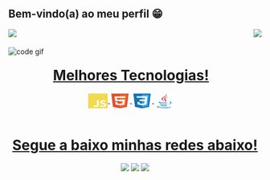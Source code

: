 ## Bem-vindo(a) ao meu perfil 😁

 <div>
   <a href="https://github.com/MatheusB0rges">
   <img height="180em" src="https://github-readme-stats.vercel.app/api?username=MatheusB0rges&show_icons=true&theme=chartreuse-dark&include_all_commits=true&count_private=true"/>
   <img align= "right" height="180em" src="https://github-readme-stats.vercel.app/api/top-langs/?username=MatheusB0rges&layout=compact&langs_count=6&theme=chartreuse-dark"/>
</div>
    
<div align="center">
<div style="display: inline_block"><br>
 <img align="left" heigth="250" alt="code gif" src="">
  <h1>Melhores Tecnologias!</h1>
  <img align="center" alt="Js" height="30" width="40" src="https://raw.githubusercontent.com/devicons/devicon/master/icons/javascript/javascript-plain.svg">
  <img align="center" alt="HTML" height="30" width="40" src="https://raw.githubusercontent.com/devicons/devicon/master/icons/html5/html5-original.svg">
  <img align="center" alt="CSS" height="30" width="40" src="https://raw.githubusercontent.com/devicons/devicon/master/icons/css3/css3-original.svg">
  <img align="center" alt="Java" height="30" width="40" src="https://raw.githubusercontent.com/devicons/devicon/master/icons/java/java-original.svg">
</div>
 
<br>

<h1 align="center">Segue a baixo minhas redes abaixo!</h1>
  <a href="https://instagram.com/matheus.bg01" target="_blank"><img src="https://img.shields.io/badge/-Instagram-%23E4405F?style=for-the-badge&logo=instagram&logoColor=white" target="_blank"></a>
  <a href = "mailto:mthborges135@gmail.com"><img src="https://img.shields.io/badge/-Gmail-%23333?style=for-the-badge&logo=gmail&logoColor=white" target="_blank"></a>
  <a href="https://www.linkedin.com/in/matheusoliveira135" target="_blank"><img src="https://img.shields.io/badge/-LinkedIn-%230077B5?style=for-the-badge&logo=linkedin&logoColor=white" target="_blank"></a>
</div>
